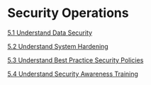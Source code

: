 
# Security Operations

[5.1 Understand Data Security](/isc2-cc-notes/d5---security-operations/5.1-understand-data-security/)
  
[5.2 Understand System Hardening](/isc2-cc-notes/d5---security-operations/5.2-understand-system-hardening/)
  
[5.3 Understand Best Practice Security Policies](/isc2-cc-notes/d5---security-operations/5.3-understand-best-practice-security-policies/)
  
[5.4 Understand Security Awareness Training](/isc2-cc-notes/d5---security-operations/5.4-understand-security-awareness-training/)
